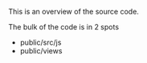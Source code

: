
This is an overview of the source code.

The bulk of the code is in 2 spots

* public/src/js
* public/views

